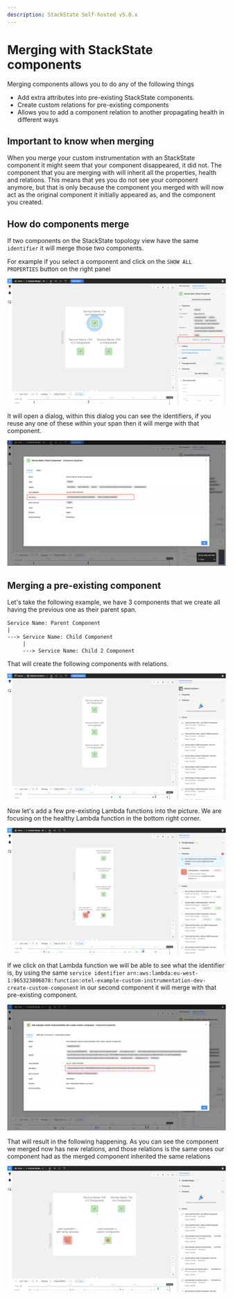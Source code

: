 ```yaml
---
description: StackState Self-hosted v5.0.x
---
```


# Merging with StackState components
Merging components allows you to do any of the following things
- Add extra attributes into pre-existing StackState components.
- Create custom relations for pre-existing components
- Allows you to add a component relation to another propagating health in different ways

## Important to know when merging
When you merge your custom instrumentation with an StackState component it might seem that your component disappeared, it did not.
The component that you are merging with will inherit all the properties, health and relations. This means that
yes you do not see your component anymore, but that is only because the component you merged with will now act as the 
original component it initially appeared as, and the component you created.

## How do components merge
If two components on the StackState topology view have the same `identifier` it will merge those two components.

For example if you select a component and click on the `SHOW ALL PROPERTIES` button on the right panel

![service type](../../../.gitbook/assets/relation_example_a.png)

It will open a dialog, within this dialog you can see the identifiers, if you reuse any one of these within your span then it will merge with that component.

![service type](../../../.gitbook/assets/relation_example_b.png)


## Merging a pre-existing component

Let's take the following example, we have 3 components that we create all having the previous one as their parent span.

```text
Service Name: Parent Component
|
---> Service Name: Child Component
     |
     ---> Service Name: Child 2 Component
```

That will create the following components with relations.

![service type](../../../.gitbook/assets/otel_traces_healthy_state_1_2_3_unmerged.png)

Now let's add a few pre-existing Lambda functions into the picture. We are focusing on the healthy Lambda function in the bottom right corner.

![service type](../../../.gitbook/assets/otel_traces_pre_merge.png)

If we click on that Lambda function we will be able to see what the identifier is, by using 
the same `service identifier` `arn:aws:lambda:eu-west-1:965323806078:function:otel-example-custom-instrumentation-dev-create-custom-component` in our second component it will merge with that pre-existing component.

![service type](../../../.gitbook/assets/otel_traces_merge_with_healthy.png)

That will result in the following happening. As you can see the component we merged now has new relations, and those relations
is the same ones our component had as the merged component inherited the same relations

![service type](../../../.gitbook/assets/otel_traces_merge_with_healthy_complete.png)
